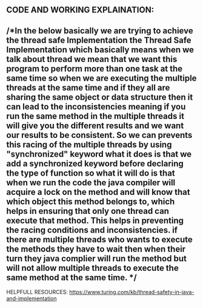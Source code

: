 CODE AND WORKING EXPLAINATION:
-----------------------------------------------------------------------------------------------------------------------------------
/*In the below basically we are trying to achieve the thread safe Implementation the Thread Safe Implementation
which basically means when we talk about thread we mean that we want this program to perform more than one task 
at the same time so when we are executing the multiple threads at the same time and if they all are sharing the same 
object or data structure then it can lead to the inconsistencies meaning if you run the same method in the multiple threads
it will give you the different results and we want our results to be consistent. So we can prevents this racing of the multiple 
 threads by using "synchronized" keyword what it does is that we add a synchronized keyword before declaring the type of function
so what it will do is that when we run the code the java compiler will acquire a lock on the method and will know that which object
this method belongs to, which helps in ensuring that only one thread can execute that method. This helps in preventing the racing 
conditions and inconsistencies. if there are multiple threads who wants to execute the methods they have to wait then when their turn 
they java complier will run the method but will not allow multiple threads to execute the same method at the same time. */
-----------------------------------------------------------------------------------------------------------------------------------

 
 HELPFULL RESOURCES:  https://www.turing.com/kb/thread-safety-in-java-and-implementation

